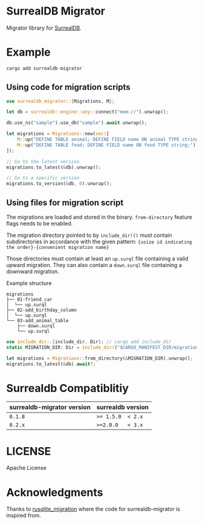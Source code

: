# SurrealDB Migrator

Migrator library for [SurrealDB](https://surrealdb.com).

# Example

```bash
cargo add surrealdb-migrator
```

## Using code for migration scripts

```rust
use surrealdb_migrator::{Migrations, M};

let db = surrealdb::engine::any::connect("mem://").unwrap();

db.use_ns("sample").use_db("sample").await.unwrap();

let migrations = Migrations::new(vec![
    M::up("DEFINE TABLE animal; DEFINE FIELD name ON animal TYPE string;").down("REMOVE TABLE user;"),
    M::up("DEFINE TABLE food; DEFINE FIELD name ON food TYPE string;").down("REMOVE TABLE food;"),
]);

// Go to the latest version
migrations.to_latest(&db).unwrap();

// Go to a specific version
migrations.to_version(&db, 0).unwrap();
```

## Using files for migration script

The migrations are loaded and stored in the binary. `from-directory` feature flags needs to be enabled.

The migration directory pointed to by `include_dir!()` must contain
subdirectories in accordance with the given pattern:
`{usize id indicating the order}-{convenient migration name}`

Those directories must contain at least an `up.surql` file containing a valid upward
migration. They can also contain a `down.surql` file containing a downward migration.

Example structure

```
migrations
├── 01-friend_car
│  └── up.surql
├── 02-add_birthday_column
│  └── up.surql
└── 03-add_animal_table
    ├── down.surql
    └── up.surql
```

```rust
use include_dir::{include_dir, Dir}; // cargo add include_dir
static MIGRATION_DIR: Dir = include_dir!("$CARGO_MANIFEST_DIR/migrations");

let migrations = Migrations::from_directory(&MIGRATION_DIR).unwrap();
migrations.to_latest(&db).await?;
```

# Surrealdb Compatiblitiy

surrealdb-migrator version  | surrealdb version
----------------------------|------------------
`0.1.8`                     | `>= 1.5.0  < 2.x`
`0.2.x`                     | `>=2.0.0   < 3.x`

# LICENSE

Apache License

# Acknowledgments

Thanks to [rusqlite_migration](https://github.com/cljoly/rusqlite_migration) where the code for surrealdb-migrator is inspired from.
